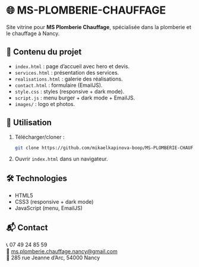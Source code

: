 # 🌐 MS-PLOMBERIE-CHAUFFAGE  

Site vitrine pour **MS Plomberie Chauffage**, spécialisée dans la plomberie et le chauffage à Nancy.  

## 📂 Contenu du projet  
- `index.html` : page d’accueil avec hero et devis.  
- `services.html` : présentation des services.  
- `realisations.html` : galerie des réalisations.  
- `contact.html` : formulaire (EmailJS).  
- `style.css` : styles (responsive + dark mode).  
- `script.js` : menu burger + dark mode + EmailJS.  
- `images/` : logo et photos.  

## 🚀 Utilisation  
1. Télécharger/cloner :  
   ```bash
   git clone https://github.com/mikaelkapinova-boop/MS-PLOMBERIE-CHAUFFAGE.git
   ```
2. Ouvrir `index.html` dans un navigateur.  

## 🛠️ Technologies  
- HTML5  
- CSS3 (responsive + dark mode)  
- JavaScript (menu, EmailJS)  

## 📬 Contact  
📞 07 49 24 85 59  
📧 ms.plomberie.chauffage.nancy@gmail.com  
📍 285 rue Jeanne d’Arc, 54000 Nancy  
